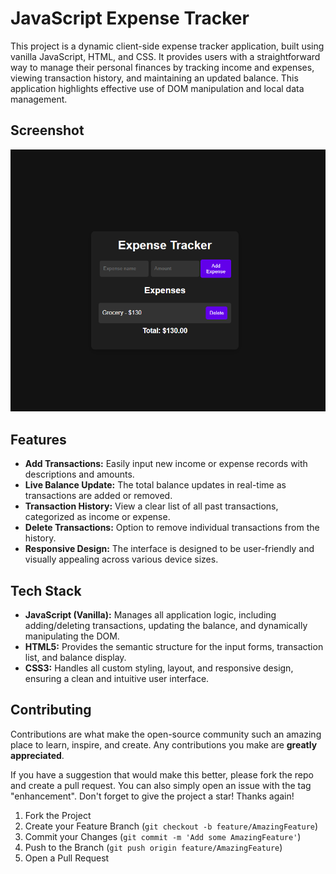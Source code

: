 # JavaScript Expense Tracker

This project is a dynamic client-side expense tracker application, built using vanilla JavaScript, HTML, and CSS. It provides users with a straightforward way to manage their personal finances by tracking income and expenses, viewing transaction history, and maintaining an updated balance. This application highlights effective use of DOM manipulation and local data management.

## Screenshot

![Expense Tracker Demo](Screenshot1_exp.png)

## Features

- **Add Transactions:** Easily input new income or expense records with descriptions and amounts.
- **Live Balance Update:** The total balance updates in real-time as transactions are added or removed.
- **Transaction History:** View a clear list of all past transactions, categorized as income or expense.
- **Delete Transactions:** Option to remove individual transactions from the history.
- **Responsive Design:** The interface is designed to be user-friendly and visually appealing across various device sizes.

## Tech Stack

- **JavaScript (Vanilla):** Manages all application logic, including adding/deleting transactions, updating the balance, and dynamically manipulating the DOM.
- **HTML5:** Provides the semantic structure for the input forms, transaction list, and balance display.
- **CSS3:** Handles all custom styling, layout, and responsive design, ensuring a clean and intuitive user interface.

## Contributing

Contributions are what make the open-source community such an amazing place to learn, inspire, and create. Any contributions you make are **greatly appreciated**.

If you have a suggestion that would make this better, please fork the repo and create a pull request. You can also simply open an issue with the tag "enhancement". Don't forget to give the project a star! Thanks again!

1.  Fork the Project
2.  Create your Feature Branch (`git checkout -b feature/AmazingFeature`)
3.  Commit your Changes (`git commit -m 'Add some AmazingFeature'`)
4.  Push to the Branch (`git push origin feature/AmazingFeature`)
5.  Open a Pull Request
